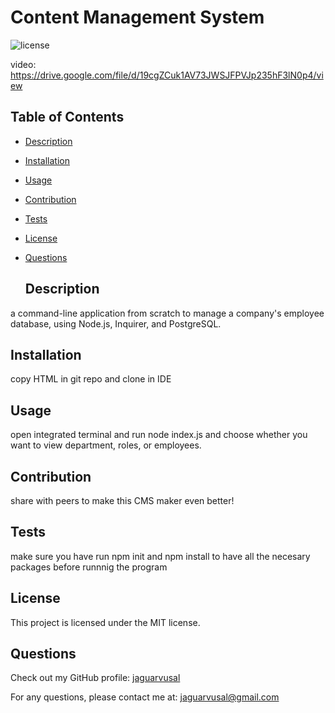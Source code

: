 # Content Management System

  ![license](https://img.shields.io/badge/license-MIT-blue.svg)

  video: https://drive.google.com/file/d/19cgZCuk1AV73JWSJFPVJp235hF3lN0p4/view

  ## Table of Contents

- [Description](#description)
- [Installation](#installation)
- [Usage](#usage)
- [Contribution](#contribution)
- [Tests](#tests)
- [License](#license)
- [Questions](#questions)

  ## Description

a command-line application from scratch to manage a company's employee database, using Node.js, Inquirer, and PostgreSQL.

  ## Installation

  copy HTML in git repo and clone in IDE

  ## Usage

  open integrated terminal and run node index.js and choose whether you want to view department, roles, or employees.

  ## Contribution

  share with peers to make this CMS maker even better!

  ## Tests

  make sure you have run npm init and npm install to have all the necesary packages before runnnig the program

  ## License

  This project is licensed under the MIT license.

  ## Questions

  Check out my GitHub profile: [jaguarvusal](https://github.com/jaguarvusal)

  For any questions, please contact me at: [jaguarvusal@gmail.com](mailto:#{data.email})
